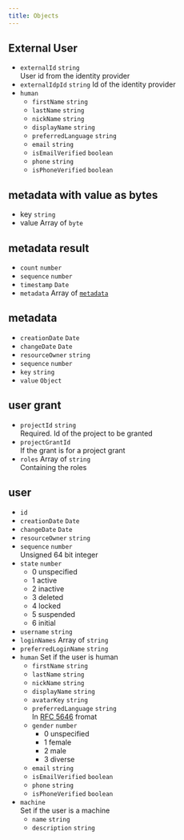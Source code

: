 ```yaml
---
title: Objects
---
```


## External User

- `externalId` `string`  
  User id from the identity provider
- `externalIdpId` `string`
  Id of the identity provider
- `human`
  - `firstName` `string`
  - `lastName` `string`
  - `nickName` `string`
  - `displayName` `string`
  - `preferredLanguage` `string`
  - `email` `string`
  - `isEmailVerified` `boolean`
  - `phone` `string`
  - `isPhoneVerified` `boolean`

## metadata with value as bytes

- key `string`
- value Array of `byte`

## metadata result

- `count` `number`
- `sequence` `number`
- `timestamp` `Date`
- `metadata` Array of [`metadata`](#metadata)

## metadata

- `creationDate` `Date`
- `changeDate` `Date`
- `resourceOwner` `string`
- `sequence` `number`
- `key` `string`
- `value` `Object`

## user grant

- `projectId` `string`  
  Required. Id of the project to be granted
- `projectGrantId`  
  If the grant is for a project grant
- `roles` Array of `string`  
  Containing the roles

## user

- `id`
- `creationDate` `Date` <!-- check if date is correctly implemented -->
- `changeDate` `Date` <!-- check if date is correctly implemented -->
- `resourceOwner` `string`
- `sequence` `number`  
  Unsigned 64 bit integer
- `state` `number`  
  <ul><li>0 unspecified</li><li>1 active</li><li>2 inactive</li><li>3 deleted</li><li>4 locked</li><li>5 suspended</li><li>6 initial</li></ul>
- `username` `string`
- `loginNames` Array of `string`
- `preferredLoginName` `string`
- `human` Set if the user is human
  - `firstName` `string`
  - `lastName` `string`
  - `nickName` `string`
  - `displayName` `string`
  - `avatarKey` `string`
  - `preferredLanguage` `string`  
    In [RFC 5646](https//www.rfc-editor.org/rfc/rfc5646) fromat
  - `gender` `number`  
    <ul><li>0 unspecified</li><li>1 female</li><li>2 male</li><li>3 diverse</li></ul>
  - `email` `string`
  - `isEmailVerified` `boolean`
  - `phone` `string`
  - `isPhoneVerified` `boolean`
- `machine`  
  Set if the user is a machine
  - `name` `string`
  - `description` `string`
